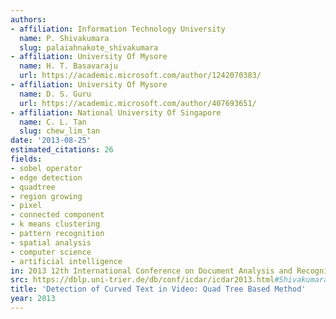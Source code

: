 ```yaml
---
authors:
- affiliation: Information Technology University
  name: P. Shivakumara
  slug: palaiahnakote_shivakumara
- affiliation: University Of Mysore
  name: H. T. Basavaraju
  url: https://academic.microsoft.com/author/1242070383/
- affiliation: University Of Mysore
  name: D. S. Guru
  url: https://academic.microsoft.com/author/407693651/
- affiliation: National University Of Singapore
  name: C. L. Tan
  slug: chew_lim_tan
date: '2013-08-25'
estimated_citations: 26
fields:
- sobel operator
- edge detection
- quadtree
- region growing
- pixel
- connected component
- k means clustering
- pattern recognition
- spatial analysis
- computer science
- artificial intelligence
in: 2013 12th International Conference on Document Analysis and Recognition
src: https://dblp.uni-trier.de/db/conf/icdar/icdar2013.html#ShivakumaraBGT13
title: 'Detection of Curved Text in Video: Quad Tree Based Method'
year: 2013
---
```

